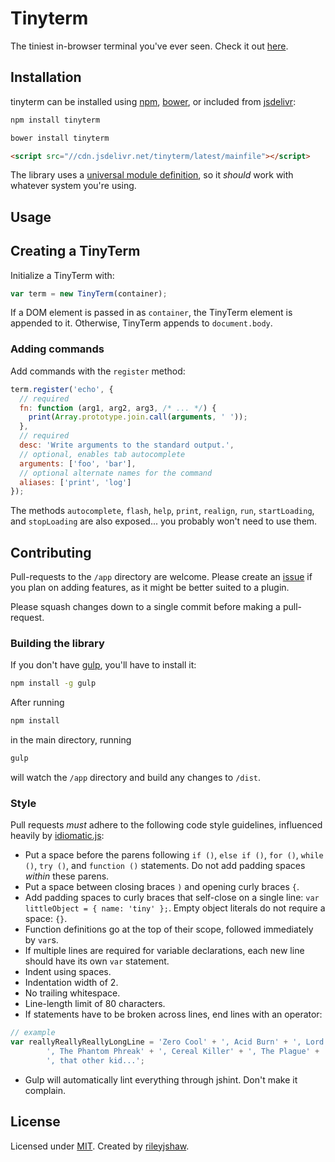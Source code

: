Tinyterm
=====

The tiniest in-browser terminal you've ever seen. Check it out [here](http://rileyjshaw.com/tinyterm).

## Installation
tinyterm can be installed using [npm](https://www.npmjs.org/package/tinyterm), [bower](http://bower.io/), or included from [jsdelivr](http://cdn.jsdelivr.net/tinyterm/latest/mainfile):
```bash
npm install tinyterm
```
```bash
bower install tinyterm
```
```html
<script src="//cdn.jsdelivr.net/tinyterm/latest/mainfile"></script>
```

The library uses a [universal module definition](https://github.com/umdjs/umd), so it _should_ work with whatever system you're using.

## Usage
## Creating a TinyTerm
Initialize a TinyTerm with:

```javascript
var term = new TinyTerm(container);
```

If a DOM element is passed in as `container`, the TinyTerm element is appended to it. Otherwise, TinyTerm appends to `document.body`.

### Adding commands
Add commands with the `register` method:

```javascript
term.register('echo', {
  // required
  fn: function (arg1, arg2, arg3, /* ... */) {
    print(Array.prototype.join.call(arguments, ' '));
  },
  // required
  desc: 'Write arguments to the standard output.',
  // optional, enables tab autocomplete
  arguments: ['foo', 'bar'],
  // optional alternate names for the command
  aliases: ['print', 'log']
});
```

The methods `autocomplete`, `flash`, `help`, `print`, `realign`, `run`, `startLoading`, and `stopLoading` are also exposed... you probably won't need to use them.

## Contributing
Pull-requests to the `/app` directory are welcome. Please create an [issue](https://github.com/rileyjshaw/tinyterm/issues) if you plan on adding features, as it might be better suited to a plugin.

Please squash changes down to a single commit before making a pull-request.

### Building the library
If you don't have [gulp](http://gulpjs.com/), you'll have to install it:
```bash
npm install -g gulp
```

After running
```bash
npm install
```
in the main directory, running
```bash
gulp
```
will watch the `/app` directory and build any changes to `/dist`.

### Style
Pull requests _must_ adhere to the following code style guidelines, influenced heavily by [idiomatic.js](https://github.com/rwaldron/idiomatic.js/):

 - Put a space before the parens following `if ()`, `else if ()`, `for ()`, `while ()`, `try ()`, and `function ()` statements. Do not add padding spaces _within_ these parens.
 - Put a space between closing braces `)` and opening curly braces `{`.
 - Add padding spaces to curly braces that self-close on a single line: `var littleObject = { name: 'tiny' };`. Empty object literals do not require a space: `{}`.
 - Function definitions go at the top of their scope, followed immediately by `var`s.
 - If multiple lines are required for variable declarations, each new line should have its own `var` statement.
 - Indent using spaces.
 - Indentation width of 2.
 - No trailing whitespace.
 - Line-length limit of 80 characters.
 - If statements have to be broken across lines, end lines with an operator:
```javascript
// example
var reallyReallyReallyLongLine = 'Zero Cool' + ', Acid Burn' + ', Lord Nikon' +
    	', The Phantom Phreak' + ', Cereal Killer' + ', The Plague' +
    	', that other kid...';
```
 - Gulp will automatically lint everything through jshint. Don't make it complain.

## License
Licensed under [MIT](https://github.com/rileyjshaw/tinyterm/blob/master/LICENSE). Created by [rileyjshaw](http://rileyjshaw.com/).
